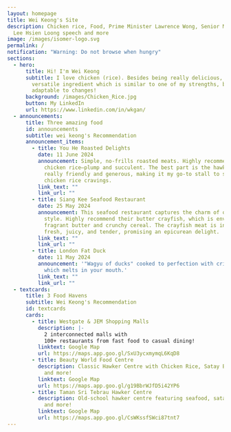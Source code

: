 ```yaml
---
layout: homepage
title: Wei Keong's Site
description: Chicken rice, Food, Prime Minister Lawrence Wong, Senior Minister
  Lee Hsien Loong speech and more
image: /images/isomer-logo.svg
permalink: /
notification: "Warning: Do not browse when hungry"
sections:
  - hero:
      title: Hi! I'm Wei Keong
      subtitle: I love chicken (rice). Besides being really delicious, it is a
        versatile ingredient which is similar to one of my strengths, being
        adaptable to changes!
      background: /images/Chicken_Rice.jpg
      button: My LinkedIn
      url: https://www.linkedin.com/in/wkgan/
  - announcements:
      title: Three amazing food
      id: announcements
      subtitle: wei keong's Recommendation
      announcement_items:
        - title: You He Roasted Delights
          date: 11 June 2024
          announcement: Simple, no-frills roasted meats. Highly recommend their roasted
            chicken rice—plump and succulent. The best part is the hawkers are
            really friendly and generous, making it my go-to stall to satisfy my
            chicken rice cravings.
          link_text: ""
          link_url: ""
        - title: Siang Kee Seafood Restaurant
          date: 25 May 2024
          announcement: This seafood restaurant captures the charm of old-school hawker
            style. Highly recommend their butter crayfish, which is enveloped in
            fragrant butter and crunchy cereal. The crayfish meat is incredibly
            fresh, juicy, and tender, promising an epicurean delight.
          link_text: ""
          link_url: ""
        - title: London Fat Duck
          date: 11 May 2024
          announcement: '"Wagyu of ducks" cooked to perfection with crispy skin and meat
            which melts in your mouth.'
          link_text: ""
          link_url: ""
  - textcards:
      title: 3 Food Havens
      subtitle: Wei Keong's Recommendation
      id: textcards
      cards:
        - title: Westgate & JEM Shopping Malls
          description: |-
            2 interconnected malls with
            100+ restaurants from fast food to casual dining!
          linktext: Google Map
          url: https://maps.app.goo.gl/SxU3ycxmymqL6KqD8
        - title: Beauty World Food Centre
          description: Classic Hawker Centre with Chicken Rice, Satay Bee Hoon, Nasi Lemak
            and more!
          linktext: Google Map
          url: https://maps.app.goo.gl/g19BbrWJfD5i42YP6
        - title: Taman Sri Tebrau Hawker Centre
          description: Old-school hawker centre featuring seafood, satay, dumpling noodles
            and more!
          linktext: Google Map
          url: https://maps.app.goo.gl/CsWKssfSWci87tnt7
---
```


